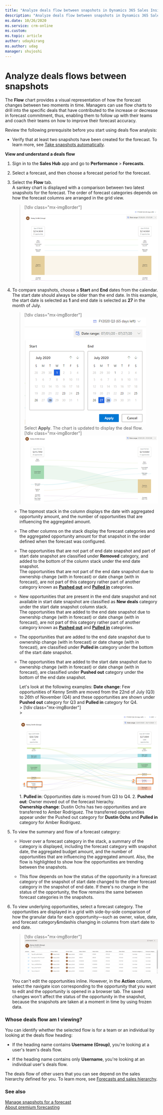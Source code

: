 ```yaml
---	
title: "Analyze deals flow between snapshots in Dynamics 365 Sales Insights | MicrosoftDocs"	
description: "Analyze deals flow between snapshots in Dynamics 365 Sales Insights."	
ms.date: 10/26/2020	
ms.service: crm-online
ms.custom: 	
ms.topic: article	
author: udaykirang	
ms.author: udag	
manager: shujoshi	
---	
```


# Analyze deals flows between snapshots	

The **Flow** chart provides a visual representation of how the forecast changes between two moments in time. Managers can use flow charts to drill into the specific deals that have contributed to the increase or decrease in forecast commitment, thus, enabling them to follow up with their teams and coach their teams on how to improve their forecast accuracy.	

Review the following prerequisite before you start using deals flow analysis:	

- Verify that at least two snapshots have been created for the forecast. To learn more, see [Take snapshots automatically](manage-snapshots-forecast.md).	

**View and understand a deals flow**	

1.	Sign in to the **Sales Hub** app and go to **Performance** > **Forecasts**.	  
2.	Select a forecast, and then choose a forecast period for the forecast.	  
3.	Select the **Flow** tab.	  
    A sankey chart is displayed with a comparison between two latest snapshots for the forecast. The order of forecast categories depends on how the forecast columns are arranged in the grid view.   
    > [!div class="mx-imgBorder"]	
    > ![Deal flown sankey chart](media/predictive-forecasting-deal-flow-sankey-chart.png "Deal flown sankey chart")    
4.	To compare snapshots, choose a **Start** and **End** dates from the calendar. The start date should always be older than the end date. In this example, the start date is selected as **1** and end date is selected as **27** in the month of July.	  
    > [!div class="mx-imgBorder"]	
    > ![Select start and end date](media/predictive-forecasting-deal-flow-select-start-end-date.png "Select start and end date")	   	
    Select **Apply**. The chart is updated to display the deal flow.	   
    > [!div class="mx-imgBorder"]	
    > ![Deal flow chart between dates](media/predictive-forecasting-deal-flow-chart-between-dates.png "Deal flow chart between dates")    	 	
    - The topmost stack in the column displays the date with aggregated opportunity amount, and the number of opportunities that are influencing the aggregated amount.	
    -	The other columns on the stack display the forecast categories and the aggregated opportunity amount for that snapshot in the order defined when the forecast was configured.	
    
    -	The opportunities that are not part of end date snapshot and part of start date snapshot are classified under **Removed** category, and added to the bottom of the column stack under the end date snapshot.    
        The opportunities that are not part of the end date snapshot due to ownership change (with in forecast) or date change (with in forecast), are not part of this category rather part of another category known as [**Pushed out**](#pushed-out) and [**Pulled in**](#pulled-in) categories.   

    -	New opportunities that are present in the end date snapshot and not available in start date snapshot are classified as **New deals** category under the start date snapshot column stack.    
        The opportunities that are added to the end date snapshot due to ownership change (with in forecast) or date change (with in forecast), are not part of this category rather part of another category known as [**Pushed out**](#pushed-out) and [**Pulled in**](#pulled-in) categories. 	
    
    - <a name="pulled-in"></a>The opportunities that are added to the end date snapshot due to ownership change (with in forecast) or date change (with in forecast), are classified under **Pulled in** category under the bottom of the start date snapshot.   
    
    - <a name="pushed-out"></a>The opportunities that are added to the start date snapshot due to ownership change (with in forecast) or date change (with in forecast), are classified under **Pushed out** category under the bottom of the end date snapshot.   

        Let's look at the following examples: 
        **Date change**: Few opportunities of Kenny Smith are moved from the 22nd of July (Q3) to 26th of November (Q4) and these opportunities are shown under **Pushed out** category for Q3 and **Pulled in** category for Q4.  
            > [!div class="mx-imgBorder"]	
            > ![Deal flow chart between dates](media/predictive-forecasting-deal-flow-chart-kenny-smith.png "Deal flow chart between dates") 
            1. **Pulled in**: Opportunities date is moved from Q3 to Q4. 
            2. **Pushed out**: Owner moved out of the forecast hierachy.     
        **Ownership change**: Dustin Ochs has two opportunities and are transferred to Amber Rodriguez. The transferred opportunities appear under the Pushed out category for **Dustin Ochs** and **Pulled in** category for Amber Rodriguez.   

5.	To view the summary and flow of a forecast category:	

    -	Hover over a forecast category in the stack, a summary of the category is displayed, including the forecast category with snapshot date, the aggregated budget amount, and the number of opportunities that are influencing the aggregated amount. Also, the flow is highlighted to show how the opportunities are trending between the snapshots.	

    -	This flow depends on how the status of the opportunity in a forecast category of the snapshot of start date changed to the other forecast category in the snapshot of end date. If there's no change in the status of the opportunity, the flow remains the same between forecast categories in the snapshots.	

6.	To view underlying opportunities, select a forecast category. The opportunities are displayed in a grid with side-by-side comparison of how the granular data for each opportunity—such as owner, value, date, and forecast category&mdashis changing in columns from start date to end date.	

    > [!div class="mx-imgBorder"]	
    > ![Underlying opportunities of a forecast category](media/predictive-forecasting-deal-underlying-opportunities-forecast-category.png "Underlying opportunities of a forecast category")	

    You can't edit the opportunities inline. However, in the **Action** column, select the navigate icon corresponding to the opportunity that you want to edit and the opportunity is opened in a browser tab. The saved changes won't affect the status of the opportunity in the snapshot, because the snapshots are taken at a moment in time by using frozen data.	

### Whose deals flow am I viewing?	

You can identify whether the selected flow is for a team or an individual by looking at the deals flow heading:	

-	If the heading name contains **Username (Group)**, you're looking at a user's team's deals flow.	

-	If the heading name contains only **Username**, you're looking at an individual user's deals flow.	

The deals flow of other users that you can see depend on the sales hierarchy defined for you. To learn more, see [Forecasts and sales hierarchy](https://docs.microsoft.com/dynamics365/sales-enterprise/view-forecasts#forecasts-and-sales-hierarchy).	


### See also	

[Manage snapshots for a forecast](manage-snapshots-forecast.md)<br>	
[About premium forecasting](configure-premium-forecasting.md)
